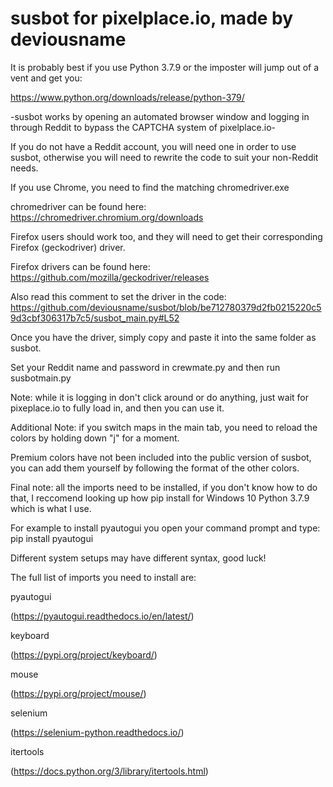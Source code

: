 # susbot for pixelplace.io, made by deviousname

It is probably best if you use Python 3.7.9 or the imposter will jump out of a vent and get you:

https://www.python.org/downloads/release/python-379/

-susbot works by opening an automated browser window and logging in through Reddit to bypass the CAPTCHA system of pixelplace.io-

If you do not have a Reddit account, you will need one in order to use susbot, otherwise you will need to rewrite the code to suit your non-Reddit needs.

If you use Chrome, you need to find the matching chromedriver.exe

chromedriver can be found here:  https://chromedriver.chromium.org/downloads

Firefox users should work too, and they will need to get their corresponding Firefox (geckodriver) driver.

Firefox drivers can be found here: https://github.com/mozilla/geckodriver/releases

Also read this comment to set the driver in the code: https://github.com/deviousname/susbot/blob/be712780379d2fb0215220c59d3cbf306317b7c5/susbot_main.py#L52

Once you have the driver, simply copy and paste it into the same folder as susbot.

Set your Reddit name and password in crewmate.py and then run susbotmain.py

Note: while it is logging in don't click around or do anything, just wait for pixeplace.io to fully load in, and then you can use it.

Additional Note: if you switch maps in the main tab, you need to reload the colors by holding down "j" for a moment.

Premium colors have not been included into the public version of susbot, you can add them yourself by following the format of the other colors.

Final note: all the imports need to be installed, if you don't know how to do that, I reccomend looking up how pip install for Windows 10 Python 3.7.9 which is what I use.

For example to install pyautogui you open your command prompt and type: pip install pyautogui

Different system setups may have different syntax, good luck!

The full list of imports you need to install are:

pyautogui

(https://pyautogui.readthedocs.io/en/latest/)

keyboard

(https://pypi.org/project/keyboard/)

mouse

(https://pypi.org/project/mouse/)

selenium

(https://selenium-python.readthedocs.io/)

itertools

(https://docs.python.org/3/library/itertools.html)
